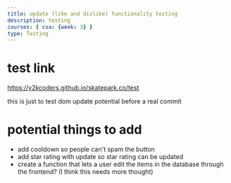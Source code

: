 ```yaml
---
title: update (like and dislike) functionality testing
description: testing
courses: { csa: {week: 3} }
type: Testing
---
```


# test link

https://y2kcoders.github.io/skatepark.co/test

this is just to test dom update potential before a real commit


# potential things to add

- add cooldown so people can't spam the button
- add star rating with update so star rating can be updated
- create a function that lets a user edit the items in the database through the frontend? (I think this needs more thought)

